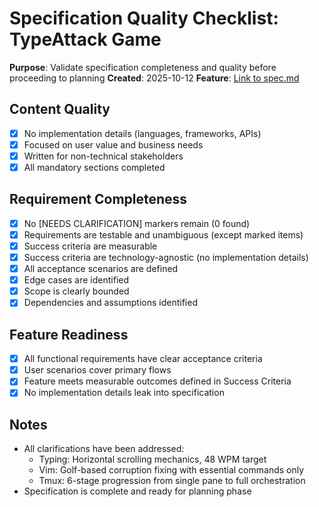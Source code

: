 # Specification Quality Checklist: TypeAttack Game

**Purpose**: Validate specification completeness and quality before proceeding to planning
**Created**: 2025-10-12
**Feature**: [Link to spec.md](../spec.md)

## Content Quality

- [x] No implementation details (languages, frameworks, APIs)
- [x] Focused on user value and business needs
- [x] Written for non-technical stakeholders
- [x] All mandatory sections completed

## Requirement Completeness

- [x] No [NEEDS CLARIFICATION] markers remain (0 found)
- [x] Requirements are testable and unambiguous (except marked items)
- [x] Success criteria are measurable
- [x] Success criteria are technology-agnostic (no implementation details)
- [x] All acceptance scenarios are defined
- [x] Edge cases are identified
- [x] Scope is clearly bounded
- [x] Dependencies and assumptions identified

## Feature Readiness

- [x] All functional requirements have clear acceptance criteria
- [x] User scenarios cover primary flows
- [x] Feature meets measurable outcomes defined in Success Criteria
- [x] No implementation details leak into specification

## Notes

- All clarifications have been addressed:
  - Typing: Horizontal scrolling mechanics, 48 WPM target
  - Vim: Golf-based corruption fixing with essential commands only
  - Tmux: 6-stage progression from single pane to full orchestration
- Specification is complete and ready for planning phase